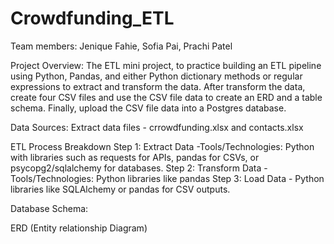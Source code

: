 # Crowdfunding_ETL

Team members: Jenique Fahie, Sofia Pai, Prachi Patel

Project Overview:
The ETL mini project, to practice building an ETL pipeline using Python, Pandas, and either Python dictionary methods or regular expressions to extract and transform the data. After transform the data, create four CSV files and use the CSV file data to create an ERD and a table schema. Finally, upload the CSV file data into a Postgres database.

Data Sources: Extract data files - crrowdfunding.xlsx and contacts.xlsx

ETL Process Breakdown Step 1: Extract Data -Tools/Technologies: Python with libraries such as requests for APIs, pandas for CSVs, or psycopg2/sqlalchemy for databases. Step 2: Transform Data - Tools/Technologies: Python libraries like pandas Step 3: Load Data - Python libraries like SQLAlchemy or pandas for CSV outputs.

Database Schema:

ERD (Entity relationship Diagram)
